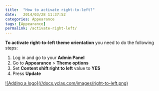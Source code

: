```yaml
---
title:  "How to activate right-to-left?"
date:   2014/03/28 11:37:52
categories: Appearance
tags: [Appearance]
permalink: /activate-right-left/
---
```

**To activate right-to-left theme orientation** you need to do the following steps: 

1. Log in and go to your **Admin Panel** 
2. Go to **Appearance** > **Theme options** 
3. Set **Content shift right to left** value to **YES** 
4. Press **Update** 

<a href="//docs.yclas.com/images/right-to-left.png" class="thumbnail gallery-item" data-gallery>
![Adding a logo](//docs.yclas.com/images/right-to-left.png)
</a>

